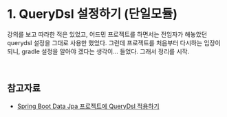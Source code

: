 # 1. QueryDsl 설정하기 (단일모듈)

강의를 보고 따라한 적은 있었고, 어드민 프로젝트를 하면서는 전임자가 해놓았던 querydsl 설정을 그대로 사용만 했었다. 그런데 프로젝트를 처음부터 다시하는 입장이 되니, gradle 설정을 알아야 겠다는 생각이... 들었다. 그래서 정리를 시작.<br>

<br>

## 참고자료

- [Spring Boot Data Jpa 프로젝트에 QueryDsl 적용하기](https://jojoldu.tistory.com/372)



